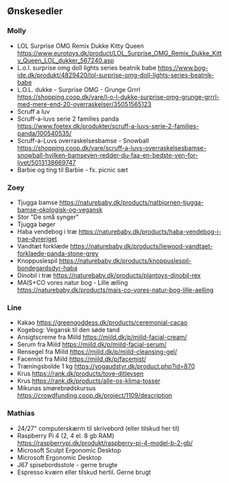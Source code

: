 ## Ønskesedler

### Molly

* LOL Surprise OMG Remix Dukke Kitty Queen <https://www.eurotoys.dk/product/LOL_Surprise_OMG_Remix_Dukke_Kitty_Queen_LOL_dukker_567240.asp>
* L.o.l. surprise omg doll lights series beatnik babe <https://www.bog-ide.dk/produkt/4829420/lol-surprise-omg-doll-lights-series-beatnik-babe>
* L.O.L. dukke - Surprise OMG - Grunge Grrrl <https://shopping.coop.dk/vare/l-o-l-dukke-surprise-omg-grunge-grrrl-med-mere-end-20-overraskelser/35051565123>
* Scruff a luv
* Scruff-a-luvs serie 2 families panda <https://www.foetex.dk/produkter/scruff-a-luvs-serie-2-families-panda/100540535/>
* Scruff-a-Luvs overraskelsesbamse - Snowball <https://shopping.coop.dk/vare/scruff-a-luvs-overraskelsesbamse-snowball-hvilken-bamseven-redder-du-faa-en-bedste-ven-for-livet/5013138669747>
* Barbie og ting til Barbie - fx. picnic sæt

### Zoey

* Tjugga bamse <https://naturebaby.dk/products/natbjornen-tjugga-bamse-okologisk-og-vegansk>
* Stor "De små synger"
* Tjugga bøger
* Haba vendebog i træ <https://naturebaby.dk/products/haba-vendebog-i-trae-dyreriget>
* Vandtæt forklæde <https://naturebaby.dk/products/liewood-vandtaet-forklaede-panda-stone-grey>
* Knoppuslespil <https://naturebaby.dk/products/knoppuslespil-bondegardsdyr-haba>
* Dinobil i træ <https://naturebaby.dk/products/plantoys-dinobil-rex>
* MAIS+CO vores natur bog - Lille ælling <https://naturebaby.dk/products/mais-co-vores-natur-bog-lille-aelling>

### Line

* Kakao <https://greengoddess.dk/products/ceremonial-cacao>
* Kogebog: Vegansk til den søde tand 
* Ansigtscreme fra Miild <https://miild.dk/p/miild-facial-cream/>
* Serum fra Miild <https://miild.dk/p/miild-facial-serum/>
* Rensegel fra Miild <https://miild.dk/p/miild-cleansing-gel/>
* Facemist fra Miild <https://miild.dk/p/facemist/>
* Træningsbolde 1 kg <https://yogaudstyr.dk/product.php?id=870>
* Krus <https://rank.dk/products/tove-ditlevsen>
* Krus <https://rank.dk/products/alle-os-klima-tosser>
* Mikunas smørebrødskursus <https://crowdfunding.coop.dk/project/1109/description>

### Mathias

* 24/27" computerskærm til skrivebord (eller tilskud her til)
* Raspberry Pi 4 (2, 4 el. 8 gb RAM) <https://raspberrypi.dk/produkt/raspberry-pi-4-model-b-2-gb/>
* Microsoft Sculpt Ergonomic Desktop
* Microsoft Ergonomic Desktop
* J67 spisebordsstole - gerne brugte
* Espresso kværn eller tilskud hertil. Gerne brugt
